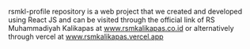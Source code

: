 rsmkl-profile repository is a web project that we created and developed using React JS and can be visited through the official link of RS Muhammadiyah Kalikapas at www.rsmkalikapas.co.id or alternatively through vercel at www.rsmkalikapas.vercel.app

